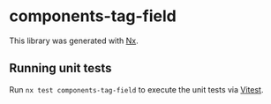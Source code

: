 # components-tag-field

This library was generated with [Nx](https://nx.dev).

## Running unit tests

Run `nx test components-tag-field` to execute the unit tests via [Vitest](https://vitest.dev/).
